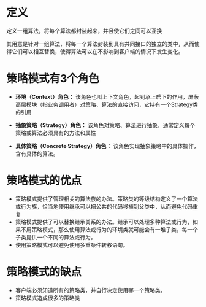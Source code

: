 # 定义
定义一组算法，将每个算法都封装起来，并且使它们之间可以互换

其用意是针对一组算法，将每一个算法封装到具有共同接口的独立的类中，从而使得它们可以相互替换，使得算法可以在不影响到客户端的情况下发生变化。

# 策略模式有3个角色

* **环境（Context）角色：**
该角色也叫上下文角色，起到承上启下的作用，屏蔽高层模块（指业务调用者）对策略、算法的直接访问，它持有一个Strategy类的引用

* **抽象策略（Strategy）角色：**
该角色对策略、算法进行抽象，通常定义每个策略或算法必须具有的方法和属性

* **具体策略（Concrete Strategy）角色：**
该角色实现抽象策略中的具体操作，含有具体的算法。

# 策略模式的优点
* 策略模式提供了管理相关的算法族的办法。策略类的等级结构定义了一个算法或行为族，恰当地使用继承可以把公共的代码移植到父类中，从而避免代码重复
* 策略模式提供了可以替换继承关系的办法。继承可以处理多种算法或行为，如果不用策略模式，那么使用算法或行为的环境类就可能会有一堆子类，每一个子类提供一个不同的算法或行为。
* 使用策略模式可以避免使用多重条件转移语句。

# 策略模式的缺点
* 客户端必须知道所有的策略类，并自行决定使用哪一个策略类。
* 策略模式造成很多的策略类